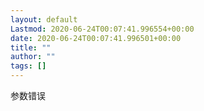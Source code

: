 ```yaml
---
layout: default
Lastmod: 2020-06-24T00:07:41.996554+00:00
date: 2020-06-24T00:07:41.996501+00:00
title: ""
author: ""
tags: []
---
```


参数错误

